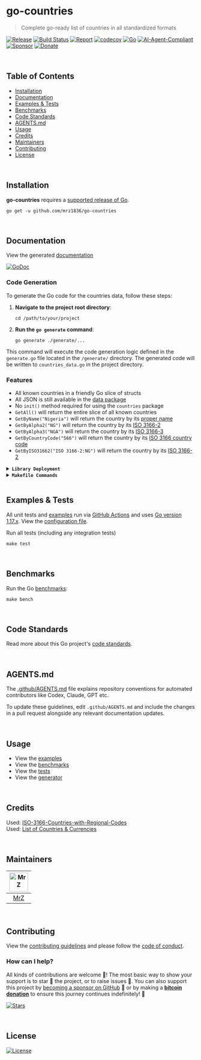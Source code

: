 # go-countries
> Complete go-ready list of countries in all standardized formats 

[![Release](https://img.shields.io/github/release-pre/mrz1836/go-countries.svg?logo=github&style=flat)](https://github.com/mrz1836/go-countries/releases)
[![Build Status](https://img.shields.io/github/actions/workflow/status/mrz1836/go-countries/run-tests.yml?branch=master&logo=github&v=3)](https://github.com/mrz1836/go-countries/actions)
[![Report](https://goreportcard.com/badge/github.com/mrz1836/go-countries?style=flat)](https://goreportcard.com/report/github.com/mrz1836/go-countries)
[![codecov](https://codecov.io/gh/mrz1836/go-countries/branch/master/graph/badge.svg)](https://codecov.io/gh/mrz1836/go-countries)
[![Go](https://img.shields.io/github/go-mod/go-version/mrz1836/go-countries)](https://golang.org/)
[![AI-Agent-Compliant](https://img.shields.io/badge/AGENTS.md-Found-40b814?style=flat&logo=openai)](.github/AGENTS.md)
[![Sponsor](https://img.shields.io/badge/sponsor-MrZ-181717.svg?logo=github&style=flat&v=3)](https://github.com/sponsors/mrz1836)
[![Donate](https://img.shields.io/badge/donate-bitcoin-ff9900.svg?logo=bitcoin&style=flat)](https://mrz1818.com/?tab=tips&utm_source=github&utm_medium=sponsor-link&utm_campaign=go-countries&utm_term=go-countries&utm_content=go-countries)

<br/>

## Table of Contents
- [Installation](#installation)
- [Documentation](#documentation)
- [Examples & Tests](#examples--tests)
- [Benchmarks](#benchmarks)
- [Code Standards](#code-standards)
- [AGENTS.md](#agentsmd)
- [Usage](#usage)
- [Credits](#credits)
- [Maintainers](#maintainers)
- [Contributing](#contributing)
- [License](#license)

<br/>

## Installation

**go-countries** requires a [supported release of Go](https://golang.org/doc/devel/release.html#policy).
```shell script
go get -u github.com/mrz1836/go-countries
```

<br/>

## Documentation
View the generated [documentation](https://pkg.go.dev/github.com/mrz1836/go-countries?tab=doc)

[![GoDoc](https://godoc.org/github.com/mrz1836/go-countries?status.svg&style=flat)](https://pkg.go.dev/github.com/mrz1836/go-countries?tab=doc)
 
### Code Generation

To generate the Go code for the countries data, follow these steps:

1. **Navigate to the project root directory**:
   ```shell
   cd /path/to/your/project
   ```

2. **Run the `go generate` command**:
   ```shell
   go generate ./generate/...
   ```

This command will execute the code generation logic defined in the `generate.go` file located in the `/generate/` directory. The generated code will be written to `countries_data.go` in the project directory.

### Features
- All known countries in a friendly Go slice of structs
- All JSON is still available in the [data package](data)
- No `init()` method required for using the `countries` package
- `GetAll()` will return the entire slice of all known countries
- `GetByName("Nigeria")` will return the country by its [proper name](https://en.wikipedia.org/wiki/ISO_3166)
- `GetByAlpha2("NG")` will return the country by its [ISO 3166-2](https://en.wikipedia.org/wiki/ISO_3166-2)
- `GetByAlpha3("NGA")` will return the country by its [ISO 3166-3](https://en.wikipedia.org/wiki/ISO_3166-1_alpha-3)
- `GetByCountryCode("566")` will return the country by its [ISO 3166 country code](https://en.wikipedia.org/wiki/List_of_ISO_3166_country_codes)
- `GetByISO31662("ISO 3166-2:NG")` will return the country by its [ISO 3166-2](https://en.wikipedia.org/wiki/ISO_3166-2)

<details>
<summary><strong><code>Library Deployment</code></strong></summary>
<br/>

[goreleaser](https://github.com/goreleaser/goreleaser) for easy binary or library deployment to GitHub and can be installed via: `brew install goreleaser`.

The [.goreleaser.yml](.goreleaser.yml) file is used to configure [goreleaser](https://github.com/goreleaser/goreleaser).

Use `make release-snap` to create a snapshot version of the release, and finally `make release` to ship to production.
</details>

<details>
<summary><strong><code>Makefile Commands</code></strong></summary>
<br/>

View all `makefile` commands
```shell script
make help
```

List of all current commands:
```text
all                  Runs multiple commands
clean                Remove previous builds and any test cache data
clean-mods           Remove all the Go mod cache
coverage             Shows the test coverage
generate             Runs the go generate command in the base of the repo
godocs               Sync the latest tag with GoDocs
help                 Show this help message
install              Install the application
install-go           Install the application (Using Native Go)
lint                 Run the golangci-lint application (install if not found)
release              Full production release (creates release in GitHub)
release              Runs common.release then runs godocs
release-snap         Test the full release (build binaries)
release-test         Full production test release (everything except deploy)
replace-version      Replaces the version in HTML/JS (pre-deploy)
tag                  Generate a new tag and push (tag version=0.0.0)
tag-remove           Remove a tag if found (tag-remove version=0.0.0)
tag-update           Update an existing tag to current commit (tag-update version=0.0.0)
test                 Runs vet, lint and ALL tests
test-ci              Runs all tests via CI (exports coverage)
test-ci-no-race      Runs all tests via CI (no race) (exports coverage)
test-ci-short        Runs unit tests via CI (exports coverage)
test-short           Runs vet, lint and tests (excludes integration tests)
uninstall            Uninstall the application (and remove files)
update-linter        Update the golangci-lint package (macOS only)
vet                  Run the Go vet application
```
</details>

<br/>

## Examples & Tests
All unit tests and [examples](examples) run via [GitHub Actions](https://github.com/mrz1836/go-countries/actions) and
uses [Go version 1.17.x](https://golang.org/doc/go1.17). View the [configuration file](.github/workflows/run-tests.yml).

Run all tests (including any integration tests)
```shell script
make test
```

<br/>

## Benchmarks
Run the Go [benchmarks](countries_test.go):
```shell script
make bench
```

<br/>

## Code Standards
Read more about this Go project's [code standards](.github/CODE_STANDARDS.md).

<br/>

## AGENTS.md
The [.github/AGENTS.md](.github/AGENTS.md) file explains repository conventions for automated contributors like Codex, Claude, GPT etc.

To update these guidelines, edit `.github/AGENTS.md` and include the changes in a pull request alongside any relevant documentation updates.

<br/>

## Usage
- View the [examples](examples)
- View the [benchmarks](countries_test.go)
- View the [tests](countries_test.go)
- View the [generator](generate)

<br/>

## Credits
Used: [ISO-3166-Countries-with-Regional-Codes](https://github.com/lukes/ISO-3166-Countries-with-Regional-Codes)     
Used: [List of Countries & Currencies](https://gist.github.com/tiagodealmeida/0b97ccf117252d742dddf098bc6cc58a)     

<br/>

## Maintainers
| [<img src="https://github.com/mrz1836.png" height="50" alt="MrZ" />](https://github.com/mrz1836) |
|:------------------------------------------------------------------------------------------------:|
|                                [MrZ](https://github.com/mrz1836)                                 |

<br/>

## Contributing
View the [contributing guidelines](.github/CONTRIBUTING.md) and please follow the [code of conduct](.github/CODE_OF_CONDUCT.md).

### How can I help?
All kinds of contributions are welcome :raised_hands:! 
The most basic way to show your support is to star :star2: the project, or to raise issues :speech_balloon:. 
You can also support this project by [becoming a sponsor on GitHub](https://github.com/sponsors/mrz1836) :clap: 
or by making a [**bitcoin donation**](https://mrz1818.com/?tab=tips&utm_source=github&utm_medium=sponsor-link&utm_campaign=go-countries&utm_term=go-countries&utm_content=go-countries) to ensure this journey continues indefinitely! :rocket:


[![Stars](https://img.shields.io/github/stars/mrz1836/go-countries?label=Please%20like%20us&style=social)](https://github.com/mrz1836/go-countries/stargazers)

<br/>

## License

[![License](https://img.shields.io/github/license/mrz1836/go-countries.svg?style=flat)](LICENSE)
